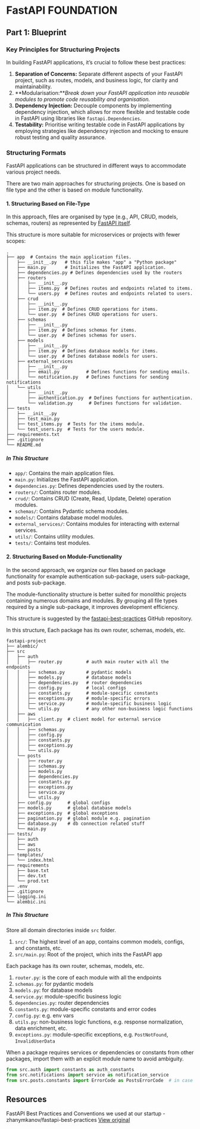 # FastAPI FOUNDATION

## Part 1: Blueprint

### Key Principles for Structuring Projects

In building FastAPI applications, it’s crucial to follow these best practices:

1. **Separation of Concerns:** Separate different aspects of your FastAPI project, such as routes, models, and business logic, for clarity and maintainability.
2. **Modularisation:***Break down your FastAPI application into reusable modules to promote code reusability and organisation.*
3. **Dependency Injection:** Decouple components by implementing dependency injection, which allows for more flexible and testable code in FastAPI using libraries like `fastapi.Dependencies`.
4. **Testability:** Prioritise writing testable code in FastAPI applications by employing strategies like dependency injection and mocking to ensure robust testing and quality assurance.

### Structuring Formats

FastAPI applications can be structured in different ways to accommodate various project needs.

There are two main approaches for structuring projects. One is based on file type and the other is based on module functionality.

#### 1\. Structuring Based on File-Type

In this approach, files are organised by type (e.g., API, CRUD, models, schemas, routers) as represented by [FastAPI itself](https://fastapi.tiangolo.com/tutorial/bigger-applications/).

This structure is more suitable for microservices or projects with fewer scopes:

```
.
├── app  # Contains the main application files.
│   ├── __init__.py   # this file makes "app" a "Python package"
│   ├── main.py       # Initializes the FastAPI application.
│   ├── dependencies.py # Defines dependencies used by the routers
│   ├── routers
│   │   ├── __init__.py
│   │   ├── items.py  # Defines routes and endpoints related to items.
│   │   └── users.py  # Defines routes and endpoints related to users.
│   ├── crud
│   │   ├── __init__.py
│   │   ├── item.py  # Defines CRUD operations for items.
│   │   └── user.py  # Defines CRUD operations for users.
│   ├── schemas
│   │   ├── __init__.py
│   │   ├── item.py  # Defines schemas for items.
│   │   └── user.py  # Defines schemas for users.
│   ├── models
│   │   ├── __init__.py
│   │   ├── item.py  # Defines database models for items.
│   │   └── user.py  # Defines database models for users.
│   ├── external_services
│   │   ├── __init__.py
│   │   ├── email.py          # Defines functions for sending emails.
│   │   └── notification.py   # Defines functions for sending notifications
│   └── utils
│       ├── __init__.py
│       ├── authentication.py  # Defines functions for authentication.
│       └── validation.py      # Defines functions for validation.
├── tests
│   ├── __init__.py
│   ├── test_main.py
│   ├── test_items.py  # Tests for the items module.
│   └── test_users.py  # Tests for the users module.
├── requirements.txt
├── .gitignore
└── README.md
```

##### In This Structure

- `app/`: Contains the main application files.
- `main.py`: Initializes the FastAPI application.
- `dependencies.py`: Defines dependencies used by the routers.
- `routers/`: Contains router modules.
- `crud/`: Contains CRUD (Create, Read, Update, Delete) operation modules.
- `schemas/`: Contains Pydantic schema modules.
- `models/`: Contains database model modules.
- `external_services/`: Contains modules for interacting with external services.
- `utils/`: Contains utility modules.
- `tests/`: Contains test modules.

#### 2\. Structuring Based on Module-Functionality

In the second approach, we organize our files based on package functionality for example authentication sub-package, users sub-package, and posts sub-package.

The module-functionality structure is better suited for monolithic projects containing numerous domains and modules. By grouping all file types required by a single sub-package, it improves development efficiency.

This structure is suggested by the [fastapi-best-practices](https://github.com/zhanymkanov/fastapi-best-practices#1-project-structure-consistent--predictable) GitHub repository.

In this structure, Each package has its own router, schemas, models, etc.

```
fastapi-project
├── alembic/
├── src
│   ├── auth
│   │   ├── router.py         # auth main router with all the endpoints
│   │   ├── schemas.py        # pydantic models
│   │   ├── models.py         # database models
│   │   ├── dependencies.py   # router dependencies
│   │   ├── config.py         # local configs
│   │   ├── constants.py      # module-specific constants
│   │   ├── exceptions.py     # module-specific errors
│   │   ├── service.py        # module-specific business logic
│   │   └── utils.py          # any other non-business logic functions
│   ├── aws
│   │   ├── client.py  # client model for external service communication
│   │   ├── schemas.py
│   │   ├── config.py
│   │   ├── constants.py
│   │   ├── exceptions.py
│   │   └── utils.py
│   └── posts
│   │   ├── router.py
│   │   ├── schemas.py
│   │   ├── models.py
│   │   ├── dependencies.py
│   │   ├── constants.py
│   │   ├── exceptions.py
│   │   ├── service.py
│   │   └── utils.py
│   ├── config.py      # global configs
│   ├── models.py      # global database models
│   ├── exceptions.py  # global exceptions
│   ├── pagination.py  # global module e.g. pagination
│   ├── database.py    # db connection related stuff
│   └── main.py
├── tests/
│   ├── auth
│   ├── aws
│   └── posts
├── templates/
│   └── index.html
├── requirements
│   ├── base.txt
│   ├── dev.txt
│   └── prod.txt
├── .env
├── .gitignore
├── logging.ini
└── alembic.ini
```
##### In This Structure

Store all domain directories inside `src` folder.
1. `src/`: The highest level of an app, contains common models, configs, and constants, etc.
2. `src/main.py`: Root of the project, which inits the FastAPI app

Each package has its own router, schemas, models, etc.
1. `router.py`: is the core of each module with all the endpoints
2. `schemas.py`: for pydantic models
3. `models.py`: for database models
4. `service.py`: module-specific business logic
5. `dependencies.py`: router dependencies
6. `constants.py`: module-specific constants and error codes
7. `config.py`: e.g. env vars
8. `utils.py`: non-business logic functions, e.g. response normalization, data enrichment, etc.
9. `exceptions.py`: module-specific exceptions, e.g. `PostNotFound`, `InvalidUserData`

When a package requires services or dependencies or constants from other packages, import them with an explicit module name to avoid ambiguity.

```python
from src.auth import constants as auth_constants
from src.notifications import service as notification_service
from src.posts.constants import ErrorCode as PostsErrorCode  # in case we have Standard ErrorCode in constants module of each package
```
## Resources
 FastAPI Best Practices and Conventions we used at our startup - zhanymkanov/fastapi-best-practices
[View original](https://github.com/zhanymkanov/fastapi-best-practices?source=post_page-----0219a6600a8f---------------------------------------#1-project-structure-consistent--predictable)